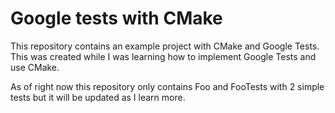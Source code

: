 # Google tests with CMake

This repository contains an example project with CMake and Google Tests. This was created while I was learning how to implement Google Tests and use CMake.

As of right now this repository only contains Foo and FooTests with 2 simple tests but it will be updated as I learn more.
